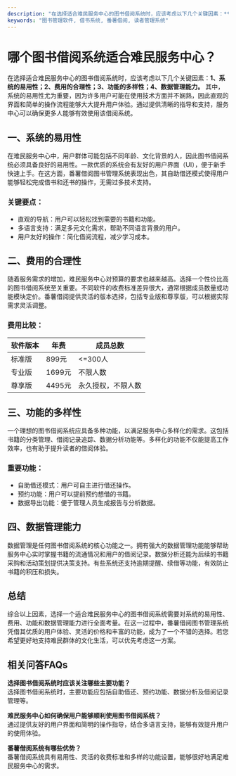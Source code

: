 ```yaml
---
description: "在选择适合难民服务中心的图书借阅系统时，应该考虑以下几个关键因素：**1、系统的易用性；2、费用的合理性；3、功能的多样性；4、数据管理能力。** 其中，系统的易用性尤为重要，因为许多用户可能在使用技术方面并不娴熟，因此直观的界面和简单的操作流程能够大大提升用户体验。通过提供清晰的指导和支持，服务中心可以确保更多人能够有效使用该借阅系统。"
keywords: "图书管理软件, 借书系统, 番薯借阅, 读者管理系统"
---
```

# 哪个图书借阅系统适合难民服务中心？

在选择适合难民服务中心的图书借阅系统时，应该考虑以下几个关键因素：**1、系统的易用性；2、费用的合理性；3、功能的多样性；4、数据管理能力。** 其中，系统的易用性尤为重要，因为许多用户可能在使用技术方面并不娴熟，因此直观的界面和简单的操作流程能够大大提升用户体验。通过提供清晰的指导和支持，服务中心可以确保更多人能够有效使用该借阅系统。

## **一、系统的易用性**

在难民服务中心中，用户群体可能包括不同年龄、文化背景的人，因此图书借阅系统必须具备良好的易用性。一款优质的系统会有友好的用户界面（UI），便于新手快速上手。在这方面，番薯借阅图书管理系统表现出色，其自助借还模式使得用户能够轻松完成借书和还书的操作，无需过多技术支持。

### 关键要点：

- 直观的导航：用户可以轻松找到需要的书籍和功能。
- 多语言支持：满足多元文化需求，帮助不同语言背景的用户。
- 用户友好的操作：简化借阅流程，减少学习成本。

## **二、费用的合理性**

随着服务需求的增加，难民服务中心对预算的要求也越来越高。选择一个性价比高的图书借阅系统至关重要。不同软件的收费标准差异很大，通常根据成员数量或功能模块定价。番薯借阅提供灵活的版本选择，包括专业版和尊享版，可以根据实际需求灵活调整。

### 费用比较：

| 软件版本     | 年费    | 成员总数            |
|--------------|---------|---------------------|
| 标准版       | 899元   | <=300人             |
| 专业版       | 1699元  | 不限人数            |
| 尊享版       | 4495元  | 永久授权，不限人数  |

## **三、功能的多样性**

一个理想的图书借阅系统应具备多种功能，以满足服务中心多样化的需求。这包括书籍的分类管理、借阅记录追踪、数据分析功能等。多样化的功能不仅能提高工作效率，也有助于提升读者的借阅体验。

### 重要功能：

- 自助借还模式：用户可自主进行借还操作。
- 预约功能：用户可以提前预约想借的书籍。
- 数据导出功能：便于管理人员生成报告与分析数据。

## **四、数据管理能力**

数据管理是任何图书借阅系统的核心功能之一。拥有强大的数据管理功能能够帮助服务中心实时掌握书籍的流通情况和用户的借阅记录。数据分析还能为后续的书籍采购和活动策划提供决策支持。有些系统还支持逾期提醒、续借等功能，有效防止书籍的积压和损失。

## **总结**

综合以上因素，选择一个适合难民服务中心的图书借阅系统需要对系统的易用性、费用、功能和数据管理能力进行全面考量。在这一过程中，番薯借阅图书管理系统凭借其优质的用户体验、灵活的价格和丰富的功能，成为了一个不错的选择。若您希望更好地支持难民群体的文化生活，可以优先考虑这一方案。

## 相关问答FAQs

**选择图书借阅系统时应该关注哪些主要功能？**  
选择图书借阅系统时，主要功能应包括自助借还、预约功能、数据分析及借阅记录管理等。

**难民服务中心如何确保用户能够顺利使用图书借阅系统？**  
通过提供友好的用户界面和简明的操作指导，结合多语言支持，能够有效提升用户的使用体验。

**番薯借阅系统有哪些优势？**  
番薯借阅系统具有易用性、灵活的收费标准和多样的功能设置，能够很好地满足难民服务中心的需求。
